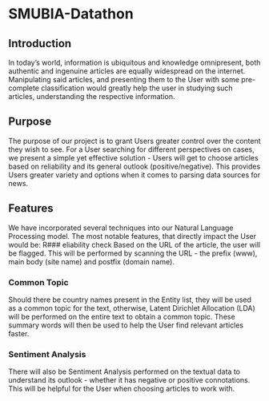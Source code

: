 # SMUBIA-Datathon

## Introduction
In today’s world, information is ubiquitous and knowledge omnipresent, both authentic and ingenuine articles are equally widespread on the internet. Manipulating said articles, and presenting them to the User with some pre-complete classification would greatly help the user in studying such articles, understanding the respective information. 

## Purpose
The purpose of our project is to grant Users greater control over the content they wish to see. For a User searching for different perspectives on cases, we present a simple yet effective solution - Users will get to choose articles based on reliability and its general outlook (positive/negative). This provides Users greater variety and options when it comes to parsing data sources for news.

## Features
We have incorporated several techniques into our Natural Language Processing model. The most notable features, that directly impact the User would be:
R### eliability check
Based on the URL of the article, the user will be flagged. This will be performed by scanning the URL - the prefix (www), main body (site name) and postfix (domain name).
### Common Topic
Should there be country names present in the Entity list, they will be used as a common topic for the text, otherwise, Latent Dirichlet Allocation (LDA) will be performed on the entire text to obtain a common topic. These summary words will then be used to help the User find relevant articles faster.
### Sentiment Analysis	
There will also be Sentiment Analysis performed on the textual data to understand its outlook - whether it has negative or positive connotations. This will be helpful for the User when choosing articles to work with.
